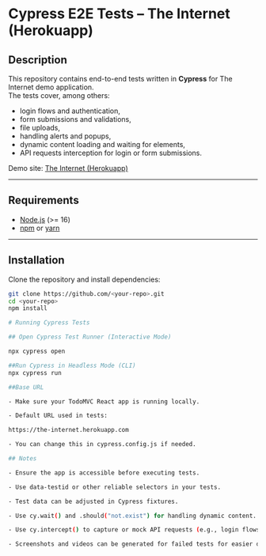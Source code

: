 # Cypress E2E Tests – The Internet (Herokuapp)

## Description
This repository contains end-to-end tests written in **Cypress** for The Internet demo application.  
The tests cover, among others:
- login flows and authentication,
- form submissions and validations,
- file uploads,
- handling alerts and popups,
- dynamic content loading and waiting for elements,
- API requests interception for login or form submissions.

Demo site: [The Internet (Herokuapp)](https://the-internet.herokuapp.com)

---

## Requirements
- [Node.js](https://nodejs.org/) (>= 16)
- [npm](https://www.npmjs.com/) or [yarn](https://yarnpkg.com/)

---

## Installation
Clone the repository and install dependencies:

```bash
git clone https://github.com/<your-repo>.git
cd <your-repo>
npm install

# Running Cypress Tests

## Open Cypress Test Runner (Interactive Mode)

npx cypress open

##Run Cypress in Headless Mode (CLI)
npx cypress run

##Base URL

- Make sure your TodoMVC React app is running locally.

- Default URL used in tests:

https://the-internet.herokuapp.com

- You can change this in cypress.config.js if needed.

## Notes

- Ensure the app is accessible before executing tests.

- Use data-testid or other reliable selectors in your tests.

- Test data can be adjusted in Cypress fixtures.

- Use cy.wait() and .should("not.exist") for handling dynamic content.

- Use cy.intercept() to capture or mock API requests (e.g., login flows).

- Screenshots and videos can be generated for failed tests for easier debugging.